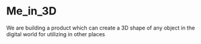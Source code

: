 # Me_in_3D
We are building a product which can create a 3D shape of any object in the digital world for utilizing in other places
